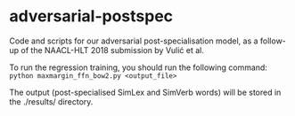 # adversarial-postspec
Code and scripts for our adversarial post-specialisation model, as a follow-up of the NAACL-HLT 2018 submission by Vulić et al.

To run the regression training, you should run the following command:
`python maxmargin_ffn_bow2.py <output_file>`

The output (post-specialised SimLex and SimVerb words) will be stored in the ./results/ directory.


